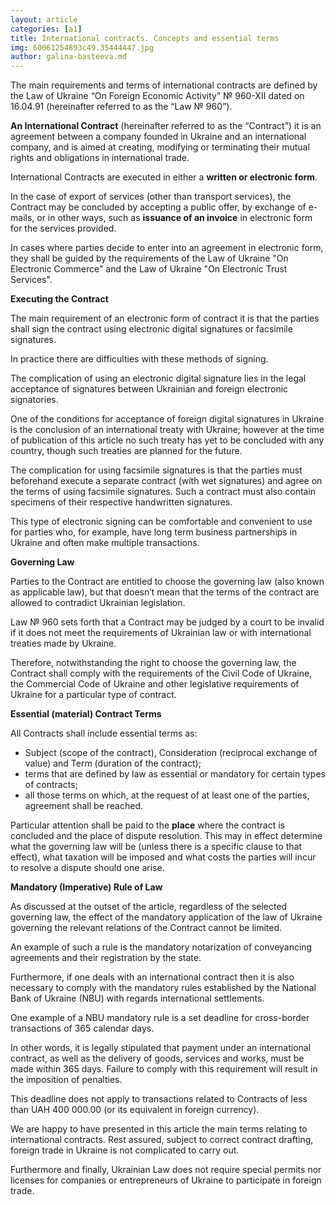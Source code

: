 ```yaml
---
layout: article
categories: [a1]
title: International contracts. Concepts and essential terms
img: 60061254893c49.35444447.jpg
author: galina-basteeva.md
---
```

The main requirements and terms of international contracts are defined by the Law of Ukraine “On Foreign Economic Activity” № 960-XII dated on 16.04.91 (hereinafter referred to as the “Law № 960”).

**An International Contract** (hereinafter referred to as the “Contract”) it is an agreement between a company founded in Ukraine and an international company, and is aimed at creating, modifying or terminating their mutual rights and obligations in international trade.

International Contracts are executed in either a **written or electronic form**. 

In the case of export of services (other than transport services), the Contract may be concluded by accepting a public offer, by exchange of e-mails, or in other ways, such as **issuance of an invoice** in electronic form for the services provided.

In cases where parties decide to enter into an agreement in electronic form, they shall be guided by the requirements of the Law of Ukraine "On Electronic Commerce" and the Law of Ukraine "On Electronic Trust Services".

**Executing the Contract**

The main requirement of an electronic form of contract it is that the parties shall sign the contract  using electronic digital signatures or facsimile signatures. 

In practice there are difficulties with these methods of signing. 

The complication of using an electronic digital signature lies in the legal acceptance of signatures between Ukrainian and foreign electronic signatories. 

One of the conditions for acceptance of foreign digital signatures in Ukraine is the conclusion of an international treaty with Ukraine; however at the time of publication of this article no such treaty has yet to be concluded with any country, though such treaties are planned for the future.

The complication for using facsimile signatures is that the parties must beforehand execute a separate contract (with wet signatures) and agree on the terms of using facsimile signatures. Such a contract must also contain specimens of their respective handwritten signatures. 

This type of electronic signing can be comfortable and convenient to use for parties who, for example, have long term business partnerships in Ukraine and  often make multiple transactions.

**Governing Law**

Parties to the Contract are entitled to choose the governing law (also known as applicable law), but that doesn’t mean that the terms of the contract are allowed to contradict Ukrainian legislation. 

Law № 960 sets forth that a Contract may be judged by a court to be invalid if it does not meet the requirements of Ukrainian law or with international treaties made by Ukraine.

Therefore, notwithstanding the right to choose the governing law, the Contract shall comply with the requirements of the Civil Code of Ukraine, the Commercial Code of Ukraine and other legislative requirements of Ukraine for a particular type of contract.

**Essential (material) Contract Terms**

All Contracts shall include essential terms as:
*	Subject (scope of the contract), Consideration (reciprocal exchange of value) and Term (duration of the contract);
*	terms that are defined by law as essential or mandatory for certain types of contracts;
*	all those terms on which, at the request of at least one of the parties, agreement shall be reached.

Particular attention shall be paid to the **place** where the contract is concluded and the place of dispute resolution. This may in effect determine what the governing law will be (unless there is a specific clause to that effect), what taxation will be imposed and what costs the parties will incur to resolve a dispute should one arise.

**Mandatory (Imperative) Rule of Law**

As discussed at the outset of the article, regardless of the selected governing law, the effect of the mandatory application of the law of Ukraine governing the relevant relations of the Contract cannot be limited.

An example of such a rule is the mandatory notarization of conveyancing agreements and their registration by the state.

Furthermore, if one deals with an international contract then it is also necessary to comply with the mandatory rules established by the National Bank of Ukraine (NBU) with regards international settlements.

One example of a NBU mandatory rule is a set deadline for cross-border transactions of 365 calendar days. 

In other words, it is legally stipulated that payment under an international contract, as well as the delivery of goods, services and works, must be made within 365 days. Failure to comply with this requirement will result in the imposition of penalties.

This deadline does not apply to transactions related to Contracts of less than UAH 400 000.00 (or its equivalent in foreign currency).

We are happy to have presented in this article the main terms relating to international contracts. Rest assured, subject to correct contract drafting, foreign trade in Ukraine is not complicated to carry out. 

Furthermore and finally, Ukrainian Law does not require special permits nor licenses for companies or entrepreneurs of Ukraine to participate in foreign trade.

